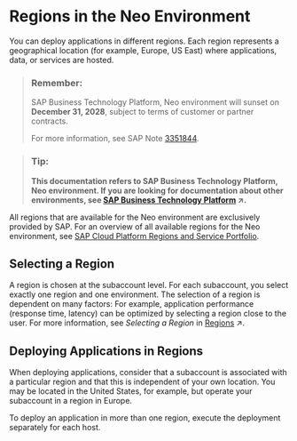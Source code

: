 <!-- loio21c30a4e491544fc927ecf3a5857c54e -->

# Regions in the Neo Environment

You can deploy applications in different regions. Each region represents a geographical location \(for example, Europe, US East\) where applications, data, or services are hosted.



> ### Remember:  
> SAP Business Technology Platform, Neo environment will sunset on **December 31, 2028**, subject to terms of customer or partner contracts.
> 
> For more information, see SAP Note [3351844](https://me.sap.com/notes/3351844).

> ### Tip:  
> **This documentation refers to SAP Business Technology Platform, Neo environment. If you are looking for documentation about other environments, see [SAP Business Technology Platform](https://help.sap.com/viewer/65de2977205c403bbc107264b8eccf4b/Cloud/en-US/6a2c1ab5a31b4ed9a2ce17a5329e1dd8.html "SAP Business Technology Platform (SAP BTP) is an integrated offering comprised of four technology portfolios: database and data management, application development and integration, analytics, and intelligent technologies. The platform offers users the ability to turn data into business value, compose end-to-end business processes, and build and extend SAP applications quickly.") :arrow_upper_right:.**



All regions that are available for the Neo environment are exclusively provided by SAP. For an overview of all available regions for the Neo environment, see [SAP Cloud Platform Regions and Service Portfolio](https://help.sap.com/doc/aa1ccd10da6c4337aa737df2ead1855b/Cloud/en-US/3b642f68227b4b1398d2ce1a5351389a.html?scp-env=Neo).



<a name="loio21c30a4e491544fc927ecf3a5857c54e__section_q45_ys5_s3b"/>

## Selecting a Region

A region is chosen at the subaccount level. For each subaccount, you select exactly one region and one environment. The selection of a region is dependent on many factors: For example, application performance \(response time, latency\) can be optimized by selecting a region close to the user. For more information, see *Selecting a Region* in [Regions](https://help.sap.com/viewer/df50977d8bfa4c9a8a063ddb37113c43/Cloud/en-US/38ecf59cdda64150a102cfaa62d5faab.html#loioabaaf083a6574edc8ad30d9cd9a062f3 "You can deploy applications in different regions. Each region represents a geographical location (for example, Europe, US East) where applications, data, or services are hosted.") :arrow_upper_right:.



<a name="loio21c30a4e491544fc927ecf3a5857c54e__section_ktk_1rb_jlb"/>

## Deploying Applications in Regions

When deploying applications, consider that a subaccount is associated with a particular region and that this is independent of your own location. You may be located in the United States, for example, but operate your subaccount in a region in Europe.

To deploy an application in more than one region, execute the deployment separately for each host.

